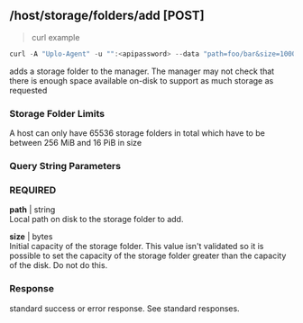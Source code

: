 ## /host/storage/folders/add [POST]
> curl example

```go
curl -A "Uplo-Agent" -u "":<apipassword> --data "path=foo/bar&size=1000000000000" "localhost:8480/host/storage/folders/add"
```

adds a storage folder to the manager. The manager may not check that there is
enough space available on-disk to support as much storage as requested

### Storage Folder Limits
A host can only have 65536 storage folders in total which have to be between 256
MiB and 16 PiB in size

### Query String Parameters
### REQUIRED
**path** | string  
Local path on disk to the storage folder to add.

**size** | bytes  
Initial capacity of the storage folder. This value isn't validated so it is
possible to set the capacity of the storage folder greater than the capacity of
the disk. Do not do this.

### Response

standard success or error response. See standard responses.